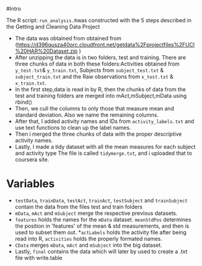 #Intro

The R script: `run_analysis.R`was constructed with the 5 steps described in the Getting and Cleaning Data Project
* The data was obtained from obtained from (https://d396qusza40orc.cloudfront.net/getdata%2Fprojectfiles%2FUCI%20HAR%20Dataset.zip ) 
* After unzipping the data is in two folders, test and training. There are three chunks of data in both these folders:Activities obtained from `y_test.txt`& `y_train.txt`, Subjects from `subject_test.txt` & `subject_train.txt` and the Raw observations from `x_test.txt` & `x_train.txt`. 
* In the first step,data is read in by R, then the chunks of data from the test and training folders are merged into  mAct,mSubject,mData using rbind() 
* Then, we cull the columns  to only those that measure mean and standard deviation. Also we name the remaining columns. 
* After that, I added activity names and IDs from `activity_labels.txt` and use text functions to clean up the label names.
* Then i merged the three chunks of data with the proper descriptive activity names.
* Lastly, I made a tidy dataset with all the mean measures for each subject and activity type The file is called `tidymerge.txt`, and i uploaded that to coursera site.

# Variables

* `testData`, `trainData`, `testAct`, `trainAct`, `testSubject` and `trainSubject` contain the data from the files test and train folders
* `mData`, `mAct` and `mSubject` merge the respective previous datasets.
* `features` holds the names for the `mData` dataset. `meanStdPos` determines the position in 'features' of the mean & std measurements, and then is used to subset them out.
*`actLabels` holds the activity file after being read into R, `activities` holds the properly formated names. 
* `CData` merges `mData`, `mAct` and `mSubject` into the big dataset.
* Lastly, `final` contains the data which will later by used to create a .txt file with write.table
